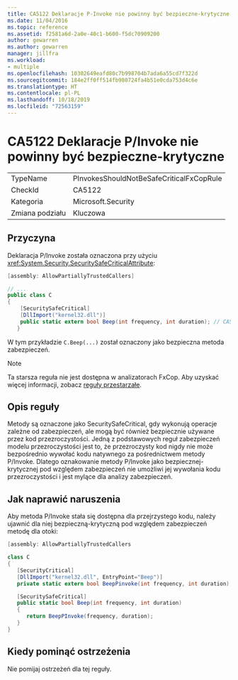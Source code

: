 ```yaml
---
title: CA5122 Deklaracje P-Invoke nie powinny być bezpieczne-krytyczne pod względem zabezpieczeń
ms.date: 11/04/2016
ms.topic: reference
ms.assetid: f2581a6d-2a0e-40c1-b600-f5dc70909200
author: gewarren
ms.author: gewarren
manager: jillfra
ms.workload:
- multiple
ms.openlocfilehash: 10302649eafd80c7b998704b7ada6a55cd7f322d
ms.sourcegitcommit: 184e2ff0ff514fb980724fa4b51e0cda753d4c6e
ms.translationtype: HT
ms.contentlocale: pl-PL
ms.lasthandoff: 10/18/2019
ms.locfileid: "72563159"
---
```

# <a name="ca5122-pinvoke-declarations-should-not-be-safe-critical"></a>CA5122 Deklaracje P/Invoke nie powinny być bezpieczne-krytyczne

|||
|-|-|
|TypeName|PInvokesShouldNotBeSafeCriticalFxCopRule|
|CheckId|CA5122|
|Kategoria|Microsoft.Security|
|Zmiana podziału|Kluczowa|

## <a name="cause"></a>Przyczyna
Deklaracja P/Invoke została oznaczona przy użyciu <xref:System.Security.SecuritySafeCriticalAttribute>:

```csharp
[assembly: AllowPartiallyTrustedCallers]

// ...
public class C
{
    [SecuritySafeCritical]
    [DllImport("kernel32.dll")]
    public static extern bool Beep(int frequency, int duration); // CA5122 - safe critical p/invoke
   }
```

W tym przykładzie `C.Beep(...)` został oznaczony jako bezpieczna metoda zabezpieczeń.

> [!NOTE]
> Ta starsza reguła nie jest dostępna w analizatorach FxCop. Aby uzyskać więcej informacji, zobacz [reguły przestarzałe](fxcop-rule-port-status.md#deprecated-rules).

## <a name="rule-description"></a>Opis reguły
Metody są oznaczone jako SecuritySafeCritical, gdy wykonują operacje zależne od zabezpieczeń, ale mogą być również bezpiecznie używane przez kod przezroczystości. Jedną z podstawowych reguł zabezpieczeń modelu przezroczystości jest to, że przezroczysty kod nigdy nie może bezpośrednio wywołać kodu natywnego za pośrednictwem metody P/Invoke. Dlatego oznakowanie metody P/Invoke jako bezpiecznej-krytycznej pod względem zabezpieczeń nie umożliwi jej wywołania kodu przezroczystości i jest mylące dla analizy zabezpieczeń.

## <a name="how-to-fix-violations"></a>Jak naprawić naruszenia
Aby metoda P/Invoke stała się dostępna dla przejrzystego kodu, należy ujawnić dla niej bezpieczną-krytyczną pod względem zabezpieczeń metodę dla otoki:

```csharp
[assembly: AllowPartiallyTrustedCallers

class C
{
   [SecurityCritical]
   [DllImport("kernel32.dll", EntryPoint="Beep")]
   private static extern bool BeepPinvoke(int frequency, int duration); // Security Critical P/Invoke

   [SecuritySafeCritical]
   public static bool Beep(int frequency, int duration)
   {
      return BeepPInvoke(frequency, duration);
   }
}
```

## <a name="when-to-suppress-warnings"></a>Kiedy pominąć ostrzeżenia
Nie pomijaj ostrzeżeń dla tej reguły.
